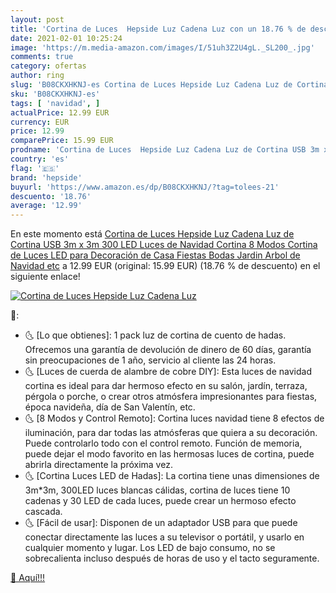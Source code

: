 ```yaml
---
layout: post
title: 'Cortina de Luces  Hepside Luz Cadena Luz con un 18.76 % de descuento'
date: 2021-02-01 10:25:24
image: 'https://m.media-amazon.com/images/I/51uh3Z2U4gL._SL200_.jpg'
comments: true
category: ofertas
author: ring
slug: 'B08CKXHKNJ-es Cortina de Luces Hepside Luz Cadena Luz de Cortina USB 3m...'
sku: 'B08CKXHKNJ-es'
tags: [ 'navidad', ]
actualPrice: 12.99 EUR
currency: EUR
price: 12.99
comparePrice: 15.99 EUR
prodname: 'Cortina de Luces  Hepside Luz Cadena Luz de Cortina USB 3m x 3m 300 LED Luces de Navidad Cortina  8 Modos Cortina de Luces LED para Decoración de Casa  Fiestas  Bodas  Jardin  Arbol de Navidad  etc'
country: 'es'
flag: '🇪🇸'
brand: 'hepside'
buyurl: 'https://www.amazon.es/dp/B08CKXHKNJ/?tag=tolees-21'
descuento: '18.76'
average: '12.99'
---
```


En este momento está [Cortina de Luces  Hepside Luz Cadena Luz de Cortina USB 3m x 3m 300 LED Luces de Navidad Cortina  8 Modos Cortina de Luces LED para Decoración de Casa  Fiestas  Bodas  Jardin  Arbol de Navidad  etc](https://www.amazon.es/dp/B08CKXHKNJ/?tag=tolees-21) a 12.99 EUR (original: 15.99 EUR) (18.76 %  de descuento) en el siguiente enlace!

[![Cortina de Luces  Hepside Luz Cadena Luz](https://m.media-amazon.com/images/I/51uh3Z2U4gL._SL200_.jpg)](https://www.amazon.es/dp/B08CKXHKNJ/?tag=tolees-21)

🔎:

- 🌜 [Lo que obtienes]: 1 pack luz de cortina de cuento de hadas. Ofrecemos una garantía de devolución de dinero de 60 días, garantía sin preocupaciones de 1 año, servicio al cliente las 24 horas.
- 🌜 [Luces de cuerda de alambre de cobre DIY]: Esta luces de navidad cortina es ideal para dar hermoso efecto en su salón, jardín, terraza, pérgola o porche, o crear otros atmósfera impresionantes para fiestas, época navideña, día de San Valentín, etc.
- 🌜 [8 Modos y Control Remoto]: Cortina luces navidad tiene 8 efectos de iluminación, para dar todas las atmósferas que quiera a su decoración. Puede controlarlo todo con el control remoto. Función de memoria, puede dejar el modo favorito en las hermosas luces de cortina, puede abrirla directamente la próxima vez.
- 🌜 [Cortina Luces LED de Hadas]: La cortina tiene unas dimensiones de 3m*3m, 300LED luces blancas cálidas, cortina de luces tiene 10 cadenas y 30 LED de cada luces, puede crear un hermoso efecto cascada.
- 🌜 [Fácil de usar]: Disponen de un adaptador USB para que puede conectar directamente las luces a su televisor o portátil, y usarlo en cualquier momento y lugar. Los LED de bajo consumo, no se sobrecalienta incluso después de horas de uso y el tacto seguramente.

[🛒 Aquí!!!](https://www.amazon.es/dp/B08CKXHKNJ/?tag=tolees-21)
